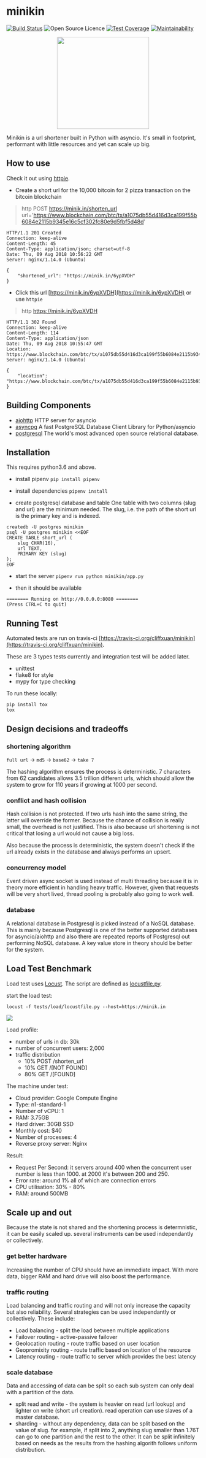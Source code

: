 # minikin
[![Build Status](https://travis-ci.org/cliffxuan/minikin.svg?branch=master)](https://travis-ci.org/cliffxuan/minikin) ![Open Source Licence](https://img.shields.io/github/license/cliffxuan/minikin.svg) [![Test Coverage](https://api.codeclimate.com/v1/badges/05a36da8519e15658e1c/test_coverage)](https://codeclimate.com/github/cliffxuan/minikin/test_coverage) [![Maintainability](https://api.codeclimate.com/v1/badges/05a36da8519e15658e1c/maintainability)](https://codeclimate.com/github/cliffxuan/minikin/maintainability)
<p align="center">
  <a href="https://minik.in"><img width="240" height="240" src="./static/logo.png"></a>
</p>
Minikin is a url shortener built in Python with asyncio. It's small in footprint, performant with little resources and yet can scale up big.

## How to use

Check it out using [httpie](https://httpie.org/).

- Create a short url for the 10,000 bitcoin for 2 pizza transaction on the bitcoin blockchain
> http POST https://minik.in/shorten_url url='https://www.blockchain.com/btc/tx/a1075db55d416d3ca199f55b6084e2115b9345e16c5cf302fc80e9d5fbf5d48d'

```
HTTP/1.1 201 Created
Connection: keep-alive
Content-Length: 45
Content-Type: application/json; charset=utf-8
Date: Thu, 09 Aug 2018 10:56:22 GMT
Server: nginx/1.14.0 (Ubuntu)

{
    "shortened_url": "https://minik.in/6ypXVDH"
}
```
- Click this url [https://minik.in/6ypXVDH](https://minik.in/6ypXVDH) or use `httpie`
> http https://minik.in/6ypXVDH
```
HTTP/1.1 302 Found
Connection: keep-alive
Content-Length: 114
Content-Type: application/json
Date: Thu, 09 Aug 2018 10:55:47 GMT
Location: https://www.blockchain.com/btc/tx/a1075db55d416d3ca199f55b6084e2115b9345e16c5cf302fc80e9d5fbf5d48d
Server: nginx/1.14.0 (Ubuntu)

{
    "location": "https://www.blockchain.com/btc/tx/a1075db55d416d3ca199f55b6084e2115b9345e16c5cf302fc80e9d5fbf5d48d"
}
```

## Building Components

- [aiohttp](https://github.com/aio-libs/aiohttp) HTTP server for asyncio
- [asyncpg](https://github.com/MagicStack/asyncpg) A fast PostgreSQL Database Client Library for Python/asyncio
- [postgresql](https://www.postgresql.org/) The world's most advanced open source relational database.

## Installation

This requires python3.6 and above.

- install pipenv
`pip install pipenv`

- install dependencies
`pipenv install`

- create postgresql database and table
One table with two columns (slug and url) are the minimum needed. The slug, i.e. the path of the short url is the primary key and is indexed.
```
createdb -U postgres minikin
psql -U postgres minikin <<EOF
CREATE TABLE short_url (
    slug CHAR(16),
    url TEXT,
    PRIMARY KEY (slug)
);
EOF
```

- start the server
`pipenv run python minikin/app.py`

- then it should be available
```
======== Running on http://0.0.0.0:8080 ========
(Press CTRL+C to quit)
```

## Running Test

Automated tests are run on travis-ci [https://travis-ci.org/cliffxuan/minikin](https://travis-ci.org/cliffxuan/minikin).

These are 3 types tests currently and integration test will be added later.
- unittest
- flake8 for style
- mypy for type checking

To run these locally:
```
pip install tox
tox
```

## Design decisions and tradeoffs

### shortening algorithm
`full url` -> `md5` -> `base62` -> `take 7`

The hashing algorithm ensures the process is deterministic. 7 characters from 62 candidates allows 3.5 trillion different urls, which should allow the system to grow for 110 years if growing at 1000 per second.

### conflict and hash collision

Hash collision is not protected. If two urls hash into the same string, the latter will override the former. Because the chance of collision is really small, the overhead is not justified. This is also because url shortening is not critical that losing a url would not cause a big loss.

Also because the process is deterministic, the system doesn't check if the url already exists in the database and always performs an upsert.

### concurrency model

Event driven async socket is used instead of multi threading because it is in theory more efficient in handling heavy traffic. However, given that requests will be very short lived, thread pooling is probably also going to work well.


### database

A relational database in Postgresql is picked instead of a NoSQL database. This is mainly because Postgresql is one of the better supported databases for asyncio/aiohttp and also there are repeated reports of Postgresql out performing NoSQL database. A key value store in theory should be better for the system.


## Load Test Benchmark

Load test uses [Locust](https://locust.io/). The script are defined as [locustfile.py](tests/load/locustfile.py).

start the load test:
```
locust -f tests/load/locustfile.py --host=https://minik.in
```

<img src="benchmark.png"/>

Load profile:

- number of urls in db: 30k
- number of concurrent users: 2,000
- traffic distribution
    * 10% POST /shorten_url
    * 10% GET /[NOT FOUND]
    * 80% GET /[FOUND]

The machine under test:

- Cloud provider: Google Compute Engine
- Type: n1-standard-1
- Number of vCPU: 1
- RAM: 3.75GB
- Hard driver: 30GB SSD
- Monthly cost: $40
- Number of processes: 4
- Reverse proxy server: Nginx

Result:

- Request Per Second: it servers around 400 when the concurrent user number is less than 1000. at 2000 it's between 200 and 250.
- Error rate: around 1% all of which are connection errors
- CPU utilisation: 30% - 80%
- RAM: around 500MB

## Scale up and out

Because the state is not shared and the shortening process is determnistic, it can be easily scaled up. several instruments can be used independantly or collectively.

### get better hardware

Increasing the number of CPU should have an immediate impact. With more data, bigger RAM and hard drive will also boost the performance.

### traffic routing

Load balancing and traffic routing and will not only increase the capacity but also reliability. Several strategies can be used independantly or collectively. These include:

- Load balancing - split the load between multiple applications
- Failover routing - active-passive failover
- Geolocation routing - route traffic based on user location
- Geopromixity routing - route traffic based on location of the resource
- Latency routing - route traffic to server which provides the best latency

### scale database

Data and accessing of data can be split so each sub system can only deal with a partition of the data.

- split read and write - the system is heavier on read (url lookup) and lighter on write (short url creation). read operation can use slaves of a master database.
- sharding - without any dependency, data can be split based on the value of slug. for example, if split into 2, anything slug smaller than 1.76T can go to one partition and the rest to the other. It can be split infinitely based on needs as the results from the hashing algorith follows uniform distribution.

